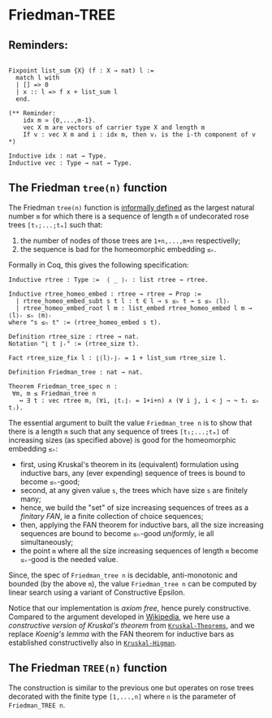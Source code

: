 # Friedman-TREE

## Reminders:

```coq

Fixpoint list_sum {X} (f : X → nat) l :=
  match l with
  | [] => 0
  | x :: l => f x + list_sum l
  end.

(** Reminder:
    idx m ≃ {0,...,m-1}.
    vec X m are vectors of carrier type X and length m
    If v : vec X m and i : idx m, then vᵢ is the i-th component of v *)

Inductive idx : nat → Type.
Inductive vec : Type → nat → Type.
```

## The Friedman `tree(n)` function

The Friedman `tree(n)` function is [informally defined](https://en.wikipedia.org/wiki/Kruskal%27s_tree_theorem)
as the largest natural number `m` for which there is a sequence of length `m` of undecorated
rose trees `[t₁;...;tₘ]` such that:
1. the number of nodes of those trees are `1+n,...,m+n` respectivelly; 
2. the sequence is bad for the homeomorphic embedding `≤ₕ`.

Formally in Coq, this gives the following specification:
```coq
Inductive rtree : Type :=  ⟨ _ ⟩ᵣ : list rtree → rtree.

Inductive rtree_homeo_embed : rtree → rtree → Prop :=
  | rtree_homeo_embed_subt s t l : t ∈ l → s ≤ₕ t → s ≤ₕ ⟨l⟩ᵣ
  | rtree_homeo_embed_root l m : list_embed rtree_homeo_embed l m → ⟨l⟩ᵣ ≤ₕ ⟨m⟩ᵣ
where "s ≤ₕ t" := (rtree_homeo_embed s t).

Definition rtree_size : rtree → nat.
Notation "⌊ t ⌋ᵣ" := (rtree_size t).

Fact rtree_size_fix l : ⌊⟨l⟩ᵣ⌋ᵣ = 1 + list_sum rtree_size l.

Definition Friedman_tree : nat → nat.

Theorem Friedman_tree_spec n :
 ∀m, m ≤ Friedman_tree n
   ↔ ∃ t : vec rtree m, (∀i, ⌊tᵢ⌋ᵣ = 1+i+n) ∧ (∀ i j, i < j → ¬ tᵢ ≤ₕ tⱼ).
```

The essential argument to built the value `Friedman_tree n` is to show that there is a length `m` such that any sequence
of trees `[t₁;...;tₘ]` of increasing sizes (as specified above) is good for the homeomorphic embedding `≤ₕ`:
- first, using Kruskal's theorem in its (equivalent) formulation using inductive bars, any (ever expending)
  sequence of trees is bound to become `≤ₕ`-good;
- second, at any given value `s`, the trees which have size `s` are finitely many;
- hence, we build the "set" of size increasing sequences of trees as a _finitary FAN_, ie a
  finite collection of choice sequences;
- then, applying the FAN theorem for inductive bars, all the size increasing sequences are bound to
  become `≤ₕ`-good _uniformly_, ie all simultaneously;
- the point `m` where all the size increasing sequences of length `m` become `≤ₕ`-good is the needed value.
 
Since, the spec of `Friedman_tree n` is decidable, anti-monotonic and bounded (by the above `m`), 
the value `Friedman_tree n` can be computed by linear search using a variant of Constructive Epsilon.

Notice that our implementation is _axiom free_, hence purely constructive. Compared to the argument developed in [Wikipedia](https://en.wikipedia.org/wiki/Kruskal%27s_tree_theorem), we here use a _constructive version of Kruskal's theorem_ from [`Kruskal-Theorems`](https://github.com/DmxLarchey/Kruskal-Theorems), and we replace _Koenig's lemma_ with the FAN theorem for inductive bars as established constructivelly also in [`Kruskal-Higman`](https://github.com/DmxLarchey/Kruskal-Higman).

## The Friedman `TREE(n)` function

The construction is similar to the previous one but operates on rose trees decorated with the finite type `[1,...,n]` where `n` is the parameter of `Friedman_TREE n`.
